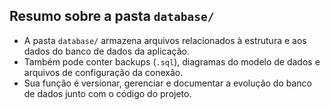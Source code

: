 ## Resumo sobre a pasta `database/`

- A pasta `database/` armazena arquivos relacionados à estrutura e aos dados do banco de dados da aplicação.
- Também pode conter backups (`.sql`), diagramas do modelo de dados e arquivos de configuração da conexão.
- Sua função é versionar, gerenciar e documentar a evolução do banco de dados junto com o código do projeto.